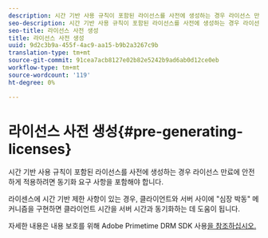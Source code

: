 ```yaml
---
description: 시간 기반 사용 규칙이 포함된 라이선스를 사전에 생성하는 경우 라이선스 만료에 안전하게 적용하려면 동기화 요구 사항을 포함해야 합니다.
seo-description: 시간 기반 사용 규칙이 포함된 라이선스를 사전에 생성하는 경우 라이선스 만료에 안전하게 적용하려면 동기화 요구 사항을 포함해야 합니다.
seo-title: 라이선스 사전 생성
title: 라이선스 사전 생성
uuid: 9d2c3b9a-455f-4ac9-aa15-b9b2a3267c9b
translation-type: tm+mt
source-git-commit: 91cea7acb8127e02b82e5242b9ad6ab0d12ce0eb
workflow-type: tm+mt
source-wordcount: '119'
ht-degree: 0%

---
```



# 라이선스 사전 생성{#pre-generating-licenses}

시간 기반 사용 규칙이 포함된 라이선스를 사전에 생성하는 경우 라이선스 만료에 안전하게 적용하려면 동기화 요구 사항을 포함해야 합니다.

라이센스에 시간 기반 제한 사항이 있는 경우, 클라이언트와 서버 사이에 &quot;심장 박동&quot; 메커니즘을 구현하면 클라이언트 시간을 서버 시간과 동기화하는 데 도움이 됩니다.

자세한 내용은 내용 보호를 위해 Adobe Primetime DRM SDK 사용[을 참조하십시오.](https://helpx.adobe.com/content/dam/help/en/primetime/drm/drm_protecting_content.pdf)
